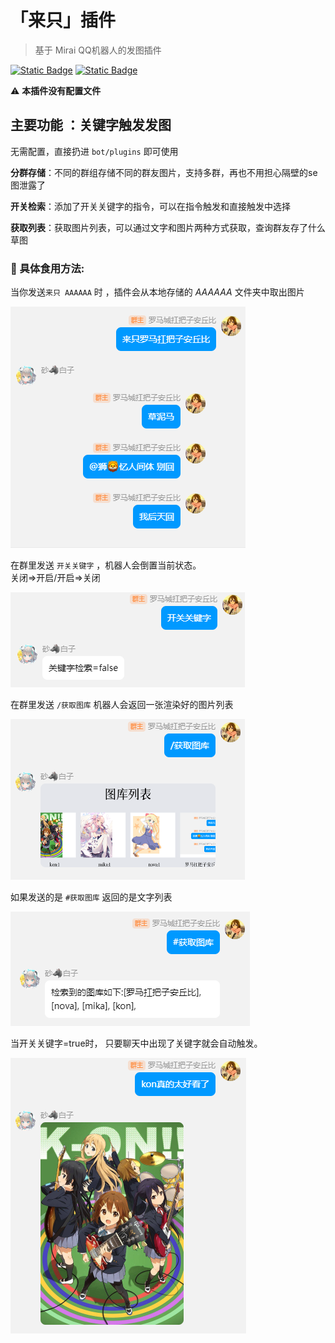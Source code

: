 # 「来只」插件

> 基于 Mirai QQ机器人的发图插件

[![Static Badge](https://img.shields.io/badge/Mirai-2.15.0-yellow)](https://github.com/mamoe/mirai)
[![Static Badge](https://img.shields.io/badge/release-2.0.0-blue)](https://github.com/Long-Chuan-Club/LaiZhiChatPlugin/releases)


:warning:  **本插件没有配置文件**<br>
## 主要功能 ：关键字触发发图

无需配置，直接扔进 `bot/plugins` 即可使用

**分群存储**：不同的群组存储不同的群友图片，支持多群，再也不用担心隔壁的se图泄露了<br>

**开关检索**：添加了开关关键字的指令，可以在指令触发和直接触发中选择

**获取列表**：获取图片列表，可以通过文字和图片两种方式获取，查询群友存了什么草图


### :pencil: 具体食用方法:

当你发送`来只 AAAAAA` 时 ，插件会从本地存储的 *AAAAAA* 文件夹中取出图片

<img src="docs/lz.png">

在群里发送 `开关关键字` ，机器人会倒置当前状态。<br>
关闭=>开启/开启=>关闭

<img src="docs/kgkey.png">

在群里发送 `/获取图库` 机器人会返回一张渲染好的图片列表

<img src="docs/hqlist.png">

如果发送的是 `#获取图库` 返回的是文字列表

<img src="docs/hqlist2.png">

当开关关键字=true时， 只要聊天中出现了关键字就会自动触发。

<img src="docs/lz2.png">
